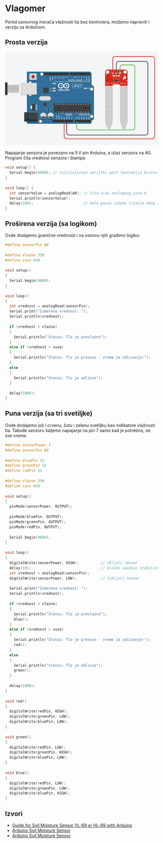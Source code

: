 # Vlagomer

Pored osnovnog merača vlažnosti tla bez kontrolera, možemo napraviti i verziju sa Arduinom.

## Prosta verzija

![](../slike/vlagomer.png)

Napajanje senzora je povezano na 5 V pin Arduina, a izlaz senzora na A0. Program čita vrednost senzora i štampa:

```c
void setup() {
  Serial.begin(9600); // inicijalizuje serijski port (postavlja brzinu na 9600 bita/s)
}

void loop() {
  int sensorValue = analogRead(A0); // čita ulaz analognog pina 0
  Serial.println(sensorValue);
  delay(100);                       // mala pauza između čitanja zbog stabilnosti
}
```

## Proširena verzija (sa logikom)

Ovde dodajemo granične vrednosti i na osnovu njih gradimo logiku:

```c
#define sensorPin A0

#define vlazno 350
#define suvo 650

void setup()
{
  Serial.begin(9600);
}

void loop()
{
  int vrednost = analogRead(sensorPin);
  Serial.print("Izmerena vrednost: ");
  Serial.println(vrednost);

  if (vrednost < vlazno)
  {
    Serial.println("Status: Tlo je prevlazno");
  }
  else if (vrednost > suvo)
  {
    Serial.println("Status: Tlo je presuvo - vreme za zalivanje!");
  }
  else
  {
    Serial.println("Status: Tlo je odlicno");
  }

  delay(1000);
}
```

## Puna verzija (sa tri svetiljke)

Ovde dodajemo još i crvenu, žutu i zelenu svetiljku kao indikatore vlažnosti tla. Takođe senzoru šaljemo napajanje na pin 7 samo kad je potrebno, ne sve vreme.

```c
#define sensorPower 7
#define sensorPin A0

#define bluePin 11
#define greenPin 12
#define redPin 13

#define vlazno 350
#define suvo 650

void setup()
{
  pinMode(sensorPower, OUTPUT);

  pinMode(bluePin, OUTPUT);
  pinMode(greenPin, OUTPUT);
  pinMode(redPin, OUTPUT);

  Serial.begin(9600);
}

void loop()
{
  digitalWrite(sensorPower, HIGH);          // uključi senzor
  delay(10);                                // kratko sačekaj stabilizaciju
  int vrednost = analogRead(sensorPin);
  digitalWrite(sensorPower, LOW);           // isključi senzor

  Serial.print("Izmerena vrednost: ");
  Serial.println(vrednost);

  if (vrednost < vlazno)
  {
    Serial.println("Status: Tlo je prevlazno");
    blue();
  }
  else if (vrednost > suvo)
  {
    Serial.println("Status: Tlo je presuvo - vreme za zalivanje!");
    red();
  }
  else
  {
    Serial.println("Status: Tlo je odlicno");
    green();
  }

  delay(1000);
}

void red()
{
  digitalWrite(redPin, HIGH);
  digitalWrite(greenPin, LOW);
  digitalWrite(bluePin, LOW);
}

void green()
{
  digitalWrite(redPin, LOW);
  digitalWrite(greenPin, HIGH);
  digitalWrite(bluePin, LOW);
}

void blue()
{
  digitalWrite(redPin, LOW);
  digitalWrite(greenPin, LOW);
  digitalWrite(bluePin, HIGH);
}
```

## Izvori

- [Guide for Soil Moisture Sensor YL-69 or HL-69 with Arduino](https://randomnerdtutorials.com/guide-for-soil-moisture-sensor-yl-69-or-hl-69-with-the-arduino/)
- [Arduino Soil Moisture Sensor](https://www.instructables.com/Arduino-Soil-Moisture-Sensor/)
- [Arduino Soil Moisture Sensor](https://www.instructables.com/Soil-Moisture-Sensor)